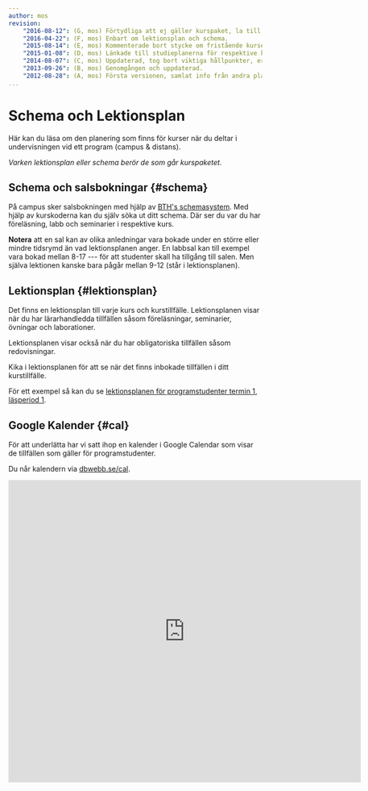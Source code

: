 ```yaml
---
author: mos
revision:
    "2016-08-12": (G, mos) Förtydliga att ej gäller kurspaket, la till gcal.
    "2016-04-22": (F, mos) Enbart om lektionsplan och schema.
    "2015-08-14": (E, mos) Kommenterade bort stycke om fristående kurser.
    "2015-01-08": (D, mos) Länkade till studieplanerna för respektive kurspaket.
    "2014-08-07": (C, mos) Uppdaterad, tog bort viktiga hållpunkter, ersattes av uppdaterade studieplaner samt nya studieplaner för kurspaket.
    "2013-09-26": (B, mos) Genomgången och uppdaterad.
    "2012-08-28": (A, mos) Första versionen, samlat info från andra platser.
...
```

Schema och Lektionsplan
==================================

Här kan du läsa om den planering som finns för kurser när du deltar i undervisningen vid ett program (campus & distans).

*Varken lektionsplan eller schema berör de som går kurspaketet.*



Schema och salsbokningar {#schema}
----------------------------

På campus sker salsbokningen med hjälp av [BTH's schemasystem](http://schema.bth.se). Med hjälp av kurskoderna kan du själv söka ut ditt schema. Där ser du var du har föreläsning, labb och seminarier i respektive kurs.

**Notera** att en sal kan av olika anledningar vara bokade under en större eller mindre tidsrymd än vad lektionsplanen anger. En labbsal kan till exempel vara bokad mellan 8-17 --- för att studenter skall ha tillgång till salen. Men själva lektionen kanske bara pågår mellan 9-12 (står i lektionsplanen).



Lektionsplan {#lektionsplan}
----------------------------

Det finns en lektionsplan till varje kurs och kurstillfälle. Lektionsplanen visar när du har lärarhandledda tillfällen såsom föreläsningar, seminarier, övningar och laborationer.

Lektionsplanen visar också när du har obligatoriska tillfällen såsom redovisningar.

Kika i lektionsplanen för att se när det finns inbokade tillfällen i ditt kurstillfälle.

För ett exempel så kan du se [lektionsplanen för programstudenter termin 1, läsperiod 1](/program/webbprogrammering/lektionsplan/lasperiod1).



Google Kalender {#cal}
----------------------------

För att underlätta har vi satt ihop en kalender i Google Calendar som visar de tillfällen som gäller för programstudenter.

Du når kalendern via [dbwebb.se/cal](/cal).

<iframe src="https://calendar.google.com/calendar/embed?height=600&amp;wkst=1&amp;bgcolor=%23FFFFFF&amp;src=7fvj57e11e6ct1tahn81b0ngb0%40group.calendar.google.com&amp;color=%230F4B38&amp;ctz=Europe%2FStockholm" style="border-width:0" width="700" height="600" frameborder="0" scrolling="no"></iframe>

